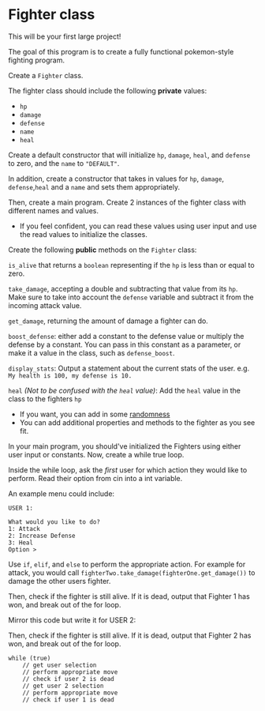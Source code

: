# Fighter class

This will be your first large project!

The goal of this program is to create a fully functional pokemon-style fighting program.

Create a `Fighter` class.

The fighter class should include the following **private** values:

+ `hp`
+ `damage`
+ `defense`
+ `name`
+ `heal`

Create a default constructor that will initialize `hp`, `damage`, `heal`, and `defense` to zero, and the `name` to `"DEFAULT"`.

In addition, create a constructor that takes in values for `hp`, `damage`, `defense`,`heal` and a `name` and sets them appropriately.

Then, create a main program. Create 2 instances of the fighter class with different names and values.

+ If you feel confident, you can read these values using user input and use the read values to initialize the classes.

Create the following **public** methods on the `Fighter` class:

`is_alive` that returns a `boolean` representing if the `hp` is less than or equal to zero.

`take_damage`, accepting a double and subtracting that value from its `hp`. Make sure to take into account the `defense` variable and subtract it from the incoming attack value.

`get_damage`, returning the amount of damage a fighter can do.

`boost_defense`:  either add a constant to the defense value or multiply the defense by a constant. You can pass in this constant as a parameter, or make it a value in the class, such as `defense_boost`.

`display_stats`: Output a statement about the current stats of the user. e.g. `My health is 100, my defense is 10.`

`heal` *(Not to be confused with the `heal` value)*: Add the `heal` value in the class to the fighters `hp`

+ If you want, you can add in some [randomness](http://www.cplusplus.com/reference/cstdlib/rand/)
+ You can add additional properties and methods to the fighter as you see fit.


In your main program, you should've initialized the Fighters using either user input or constants.
Now, create a while true loop.

Inside the while loop, ask the *first* user for which action they would like to perform. Read their option from cin into a int variable.

An example menu could include:

```
USER 1:

What would you like to do?
1: Attack
2: Increase Defense
3: Heal
Option > 
```

Use `if`, `elif`, and `else` to perform the appropriate action. For example for attack, you would call `fighterTwo.take_damage(fighterOne.get_damage())` to damage the other users fighter.

Then, check if the fighter is still alive. If it is dead, output that Fighter 1 has won, and break out of the for loop.

Mirror this code but write it for USER 2:

Then, check if the fighter is still alive. If it is dead, output that Fighter 2 has won, and break out of the for loop.

```
while (true)
    // get user selection
    // perform appropriate move
    // check if user 2 is dead
    // get user 2 selection
    // perform appropriate move
    // check if user 1 is dead
```